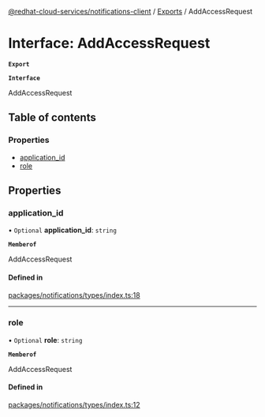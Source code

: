 [@redhat-cloud-services/notifications-client](../README.md) / [Exports](../modules.md) / AddAccessRequest

# Interface: AddAccessRequest

**`Export`**

**`Interface`**

AddAccessRequest

## Table of contents

### Properties

- [application\_id](AddAccessRequest.md#application_id)
- [role](AddAccessRequest.md#role)

## Properties

### application\_id

• `Optional` **application\_id**: `string`

**`Memberof`**

AddAccessRequest

#### Defined in

[packages/notifications/types/index.ts:18](https://github.com/RedHatInsights/javascript-clients/blob/master/packages/notifications/types/index.ts#L18)

___

### role

• `Optional` **role**: `string`

**`Memberof`**

AddAccessRequest

#### Defined in

[packages/notifications/types/index.ts:12](https://github.com/RedHatInsights/javascript-clients/blob/master/packages/notifications/types/index.ts#L12)
